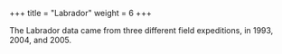 +++
title = "Labrador"
weight = 6
+++

The Labrador data came from three different field expeditions,
in 1993, 2004, and 2005.
